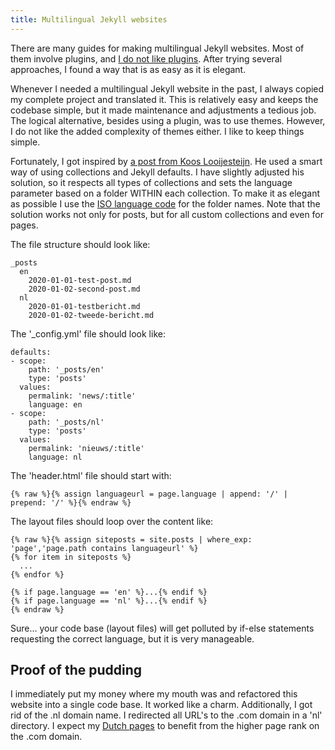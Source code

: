 ```yaml
---
title: Multilingual Jekyll websites
---
```


There are many guides for making multilingual Jekyll websites. Most of them involve plugins, and [I do not like plugins](https://jekyllcodex.org/without-plugins). After trying several approaches, I found a way that is as easy as it is elegant.

Whenever I needed a multilingual Jekyll website in the past, I always copied my complete project and translated it. This is relatively easy and keeps the codebase simple, but it made maintenance and adjustments a tedious job. The logical alternative, besides using a plugin, was to use themes. However, I do not like the added complexity of themes either. I like to keep things simple.

Fortunately, I got inspired by [a post from Koos Looijesteijn](https://www.kooslooijesteijn.net/blog/multilingual-website-with-jekyll-collections). He used a smart way of using collections and Jekyll defaults. I have slightly adjusted his solution, so it respects all types of collections and sets the language parameter based on a folder WITHIN each collection. To make it as elegant as possible I use the [ISO language code](https://en.wikipedia.org/wiki/List_of_ISO_639-1_codes) for the folder names. Note that the solution works not only for posts, but for all custom collections and even for pages.

The file structure should look like:
```
_posts
  en
    2020-01-01-test-post.md
    2020-01-02-second-post.md
  nl
    2020-01-01-testbericht.md
    2020-01-02-tweede-bericht.md
```
The '_config.yml' file should look like:
```
defaults:
- scope:
    path: '_posts/en'
    type: 'posts'
  values:
    permalink: 'news/:title'
    language: en
- scope:
    path: '_posts/nl'
    type: 'posts'
  values:
    permalink: 'nieuws/:title'
    language: nl
```
The 'header.html' file should start with:
```
{% raw %}{% assign languageurl = page.language | append: '/' | prepend: '/' %}{% endraw %}
```
The layout files should loop over the content like:
```
{% raw %}{% assign siteposts = site.posts | where_exp: 'page','page.path contains languageurl' %}
{% for item in siteposts %}
  ...
{% endfor %}

{% if page.language == 'en' %}...{% endif %}
{% if page.language == 'nl' %}...{% endif %}
{% endraw %}
```

Sure... your code base (layout files) will get polluted by if-else statements requesting the correct language, but it is very manageable. 

## Proof of the pudding

I immediately put my money where my mouth was and refactored this website into a single code base. It worked like a charm. Additionally, I got rid of the .nl domain name. I redirected all URL's to the .com domain in a 'nl' directory. I expect my [Dutch pages](/nl/) to benefit from the higher page rank on the .com domain.